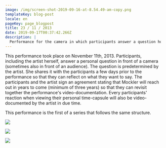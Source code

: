 ```yaml
---
image: /img/screen-shot-2019-09-16-at-8.54.49-am-copy.png
templateKey: blog-post
locale: en
pageKey: page_blogpost
title: 23 / 11 / 2013
date: 2019-09-17T00:37:42.266Z
description: |
  Performance for the camera in which participants answer a question honestly.
---
```

This performance took place on November 11th, 2013. Participants, including the artist herself, answer a personal question in front of a camera (sometimes also in front of an audience). The question is predetermined by the artist. She shares it with the participants a few days prior to the performance so that they can reflect on what they want to say. The participants and the artist sign an agreement stating that Mockler will reach out in years to come (minimum of three years) so that they can revisit together the performance's video-documentation. Every participants' reaction when viewing their personal time-capsule will also be video-documented by the artist in due time. 

This performance is the first of a series that follows the same structure.

![](/img/screen-shot-2019-09-16-at-9.43.19-pm.png)

![](/img/screen-shot-2019-09-16-at-9.44.50-pm.png)

![](/img/screen-shot-2019-09-16-at-9.45.47-pm.png)
